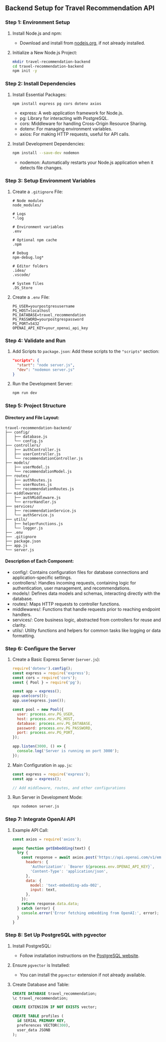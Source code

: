 ## Backend Setup for Travel Recommendation API

### Step 1: Environment Setup

1. Install Node.js and npm:
   - Download and install from [nodejs.org](https://nodejs.org), if not already installed.

2. Initialize a New Node.js Project:
   ```bash
   mkdir travel-recommendation-backend
   cd travel-recommendation-backend
   npm init -y
   ```

### Step 2: Install Dependencies

1. Install Essential Packages:
   ```bash
   npm install express pg cors dotenv axios
   ```

   - express: A web application framework for Node.js.
   - pg: Library for interacting with PostgreSQL.
   - cors: Middleware for handling Cross-Origin Resource Sharing.
   - dotenv: For managing environment variables.
   - axios: For making HTTP requests, useful for API calls.

2. Install Development Dependencies:
   ```bash
   npm install --save-dev nodemon
   ```

   - nodemon: Automatically restarts your Node.js application when it detects file changes.

### Step 3: Setup Environment Variables

1. Create a `.gitignore` File:
   ```gitignore
   # Node modules
   node_modules/

   # Logs
   *.log

   # Environment variables
   .env

   # Optional npm cache
   .npm

   # Debug
   npm-debug.log*

   # Editor folders
   .idea/
   .vscode/

   # System files
   .DS_Store
   ```

2. Create a `.env` File:
   ```env
   PG_USER=yourpostgresusername
   PG_HOST=localhost
   PG_DATABASE=travel_recommendation
   PG_PASSWORD=yourpostgrespassword
   PG_PORT=5432
   OPENAI_API_KEY=your_openai_api_key
   ```

### Step 4: Validate and Run

1. Add Scripts to `package.json`:
   Add these scripts to the `"scripts"` section:
   ```json
   "scripts": {
     "start": "node server.js",
     "dev": "nodemon server.js"
   }
   ```

2. Run the Development Server:
   ```bash
   npm run dev
   ```

### Step 5: Project Structure

#### Directory and File Layout:

```plaintext
travel-recommendation-backend/
├── config/
│   ├── database.js
│   └── config.js
├── controllers/
│   ├── authController.js
│   ├── userController.js
│   └── recommendationController.js
├── models/
│   ├── userModel.js
│   └── recommendationModel.js
├── routes/
│   ├── authRoutes.js
│   ├── userRoutes.js
│   └── recommendationRoutes.js
├── middlewares/
│   ├── authMiddleware.js
│   └── errorHandler.js
├── services/
│   ├── recommendationService.js
│   └── authService.js
├── utils/
│   ├── helperFunctions.js
│   └── logger.js
├── .env
├── .gitignore
├── package.json
├── app.js
└── server.js
```

#### Description of Each Component:

- config/: Contains configuration files for database connections and application-specific settings.
- controllers/: Handles incoming requests, containing logic for authentication, user management, and recommendations.
- models/: Defines data models and schemas, interacting directly with the database.
- routes/: Maps HTTP requests to controller functions.
- middlewares/: Functions that handle requests prior to reaching endpoint handlers.
- services/: Core business logic, abstracted from controllers for reuse and clarity.
- utils/: Utility functions and helpers for common tasks like logging or data formatting.

### Step 6: Configure the Server

1. Create a Basic Express Server (`server.js`):
   ```javascript
   require('dotenv').config();
   const express = require('express');
   const cors = require('cors');
   const { Pool } = require('pg');

   const app = express();
   app.use(cors());
   app.use(express.json());

   const pool = new Pool({
     user: process.env.PG_USER,
     host: process.env.PG_HOST,
     database: process.env.PG_DATABASE,
     password: process.env.PG_PASSWORD,
     port: process.env.PG_PORT,
   });

   app.listen(3000, () => {
     console.log('Server is running on port 3000');
   });
   ```

2. Main Configuration in `app.js`:
   ```javascript
   const express = require('express');
   const app = express();

   // Add middleware, routes, and other configurations
   ```

3. Run Server in Development Mode:
   ```bash
   npx nodemon server.js
   ```

### Step 7: Integrate OpenAI API

1. Example API Call:
   ```javascript
   const axios = require('axios');

   async function getEmbedding(text) {
     try {
       const response = await axios.post('https://api.openai.com/v1/embeddings', {
         headers: {
           'Authorization': `Bearer ${process.env.OPENAI_API_KEY}`,
           'Content-Type': 'application/json',
         },
         data: {
           model: 'text-embedding-ada-002',
           input: text,
         },
       });
       return response.data.data;
     } catch (error) {
       console.error('Error fetching embedding from OpenAI:', error);
     }
   }
   ```

### Step 8: Set Up PostgreSQL with pgvector

1. Install PostgreSQL:
   - Follow installation instructions on the [PostgreSQL website](https://www.postgresql.org/download/).

2. Ensure `pgvector` is Installed:
   - You can install the `pgvector` extension if not already available.

3. Create Database and Table:
   ```sql
   CREATE DATABASE travel_recommendation;
   \c travel_recommendation;

   CREATE EXTENSION IF NOT EXISTS vector;

   CREATE TABLE profiles (
     id SERIAL PRIMARY KEY,
     preferences VECTOR(300),
     user_data JSONB
   );
   ```
